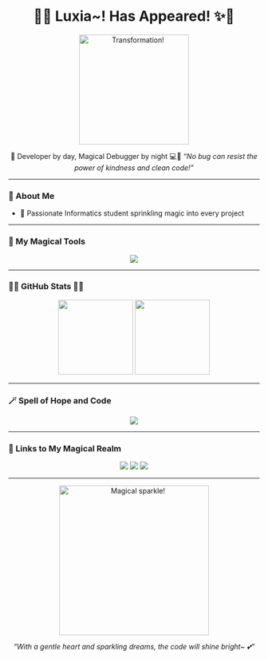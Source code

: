 <h1 align="center">🌸✨ Luxia~! Has Appeared! ✨🌸</h1>

<p align="center">
  <img src="https://i.imgur.com/xvxVN8F.gif" width="220" alt="Transformation!">
</p>

<p align="center">
  💖 Developer by day, Magical Debugger by night 💻🌙  
  <em>“No bug can resist the power of kindness and clean code!”</em>
</p>

---

### 🎀 About Me
- 🌷 Passionate Informatics student sprinkling magic into every project  

---

### 💫 My Magical Tools
<p align="center">
  <img src="https://skillicons.dev/icons?i=html,css,js,python,postgresql,firebase,git,linux,vscode" />
</p>

---

### 🌸✨ GitHub Stats 🌸✨
<p align="center">
  <img src="https://github-readme-stats.vercel.app/api?username=Luxia&show_icons=true&theme=rose_pine&title_color=ffb6c1&text_color=89b9c9&icon_color=ffcce7" height="150"/>
  <img src="https://github-readme-stats.vercel.app/api/top-langs/?username=Luxia&layout=compact&theme=rose_pine&title_color=89b9c9&text_color=ffcce7" height="150"/>
</p>

---

### 🪄 Spell of Hope and Code
<p align="center">
  <img src="https://readme-typing-svg.herokuapp.com?font=Comic+Neue&size=20&duration=3000&pause=1000&color=F8BBD0&center=true&vCenter=true&width=435&lines=✨Believe+in+your+code,+and+yourself!;🌸Transforming+bugs+into+blessings!;💖Friendship,+logic,+and+love~;🩵Together,+we'll+build+magic~"/>
</p>

---

### 💫 Links to My Magical Realm
<p align="center">
  <a href="https://yourwebsite.com"><img src="https://img.shields.io/badge/-Portfolio-ffcce7?style=for-the-badge&logo=safari&logoColor=white"></a>
  <a href="https://linkedin.com/in/yourprofile"><img src="https://img.shields.io/badge/-LinkedIn-89b9c9?style=for-the-badge&logo=linkedin&logoColor=white"></a>
  <a href="mailto:youremail@example.com"><img src="https://img.shields.io/badge/-Email-f8bbd0?style=for-the-badge&logo=gmail&logoColor=white"></a>
</p>

---

<p align="center">
  <img src="https://i.imgur.com/qLo0LKH.gif" width="300" alt="Magical sparkle!">
</p>

<p align="center">
  <em>“With a gentle heart and sparkling dreams, the code will shine bright~ 💕”</em>
</p>
